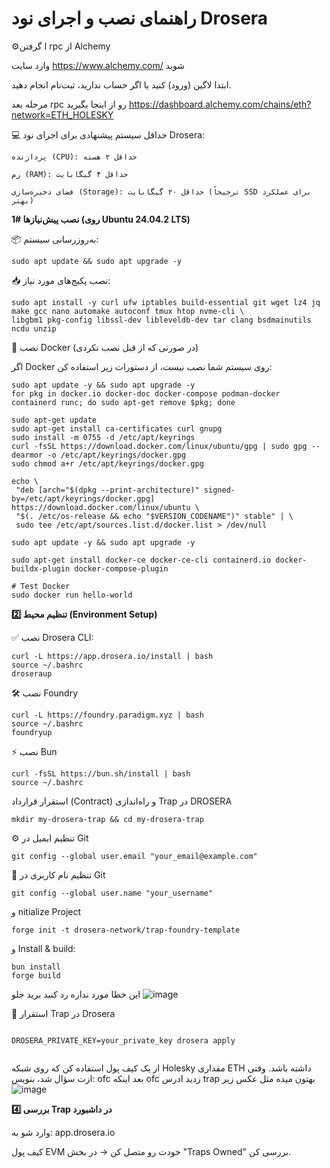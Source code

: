 # راهنمای نصب و اجرای نود  Drosera  
⚙️ا گرفتن rpc  از Alchemy 

وارد سایت https://www.alchemy.com/ شوید 

ابتدا لاگین (ورود) کنید یا اگر حساب ندارید، ثبت‌نام انجام دهید.

مرحله بعد  rpc  رو از اینجا بگیرید https://dashboard.alchemy.com/chains/eth?network=ETH_HOLESKY

💻 حداقل سیستم پیشنهادی برای اجرای نود Drosera:

    پردازنده (CPU): حداقل ۲ هسته

    رم (RAM): حداقل ۴ گیگابایت

    فضای ذخیره‌سازی (Storage): حداقل ۲۰ گیگابایت (ترجیحاً SSD برای عملکرد بهتر)
**1️# نصب پیش‌نیازها (روی Ubuntu 24.04.2 LTS)**
 
  
📦 به‌روزرسانی سیستم:
```
sudo apt update && sudo apt upgrade -y
 ``` 


📥 نصب پکیج‌های مورد نیاز:
 ``` 
sudo apt install -y curl ufw iptables build-essential git wget lz4 jq make gcc nano automake autoconf tmux htop nvme-cli \
libgbm1 pkg-config libssl-dev libleveldb-dev tar clang bsdmainutils ncdu unzip
 ``` 


🐳 نصب Docker (در صورتی که از قبل نصب نکردی)

اگر Docker روی سیستم شما نصب نیست، از دستورات زیر استفاده کن:
 ``` 
sudo apt update -y && sudo apt upgrade -y
for pkg in docker.io docker-doc docker-compose podman-docker containerd runc; do sudo apt-get remove $pkg; done

sudo apt-get update
sudo apt-get install ca-certificates curl gnupg
sudo install -m 0755 -d /etc/apt/keyrings
curl -fsSL https://download.docker.com/linux/ubuntu/gpg | sudo gpg --dearmor -o /etc/apt/keyrings/docker.gpg
sudo chmod a+r /etc/apt/keyrings/docker.gpg

echo \
  "deb [arch="$(dpkg --print-architecture)" signed-by=/etc/apt/keyrings/docker.gpg] https://download.docker.com/linux/ubuntu \
  "$(. /etc/os-release && echo "$VERSION_CODENAME")" stable" | \
  sudo tee /etc/apt/sources.list.d/docker.list > /dev/null

sudo apt update -y && sudo apt upgrade -y

sudo apt-get install docker-ce docker-ce-cli containerd.io docker-buildx-plugin docker-compose-plugin

# Test Docker
sudo docker run hello-world

 ``` 
**2️⃣ تنظیم محیط (Environment Setup)**

✅ نصب Drosera CLI:
```
curl -L https://app.drosera.io/install | bash
source ~/.bashrc
droseraup
```
🛠️ نصب Foundry 
```
curl -L https://foundry.paradigm.xyz | bash
source ~/.bashrc
foundryup
```


⚡ نصب Bun
```
curl -fsSL https://bun.sh/install | bash
source ~/.bashrc
```

استقرار قرارداد (Contract) و راه‌اندازی Trap در DROSERA
```
mkdir my-drosera-trap && cd my-drosera-trap
```
⚙️ تنظیم ایمیل در Git
```
git config --global user.email "your_email@example.com"
```


👤 تنظیم نام کاربری در Git

```
git config --global user.name "your_username"
```
  و nitialize Project
  ```
forge init -t drosera-network/trap-foundry-template
```
و Install & build:

```
bun install
forge build
```
این خطا مورد نداره رد کنید برید جلو 
![image](https://github.com/user-attachments/assets/82920843-add0-4e62-999d-5031efa4f118)


🚀 استقرار Trap در Drosera 
```

DROSERA_PRIVATE_KEY=your_private_key drosera apply
  
```

از یک کیف پول استفاده کن که روی شبکه Holesky مقداری ETH داشته باشد.
وقتی ازت سؤال شد، بنویس: ofc
بعد اینکه  ofc زدید  ادرس trap بهتون میده مثل عکس زیر 
![image](https://github.com/user-attachments/assets/fe75a63e-f53c-4ec1-9105-7ffc6f3c4f25)




**4️⃣ بررسی Trap در داشبورد**

وارد شو به: app.drosera.io

کیف پول EVM خودت رو متصل کن → در بخش "Traps Owned" بررسی کن.



